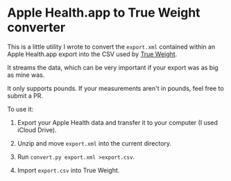 Apple Health.app to True Weight converter
====

This is a little utility I wrote to convert the `export.xml` contained
within an Apple Health.app export into the CSV used by [True
Weight](https://itunes.apple.com/us/app/true-weight/id287941226?mt=8).

It streams the data, which can be very important if your export was
as big as mine was.

It only supports pounds. If your measurements aren't in pounds,
feel free to submit a PR.

To use it:

1.  Export your Apple Health data and transfer it to your computer
    (I used iCloud Drive).

2.  Unzip and move `export.xml` into the current directory.

3.  Run `convert.py export.xml >export.csv`.

4.  Import `export.csv` into True Weight.


